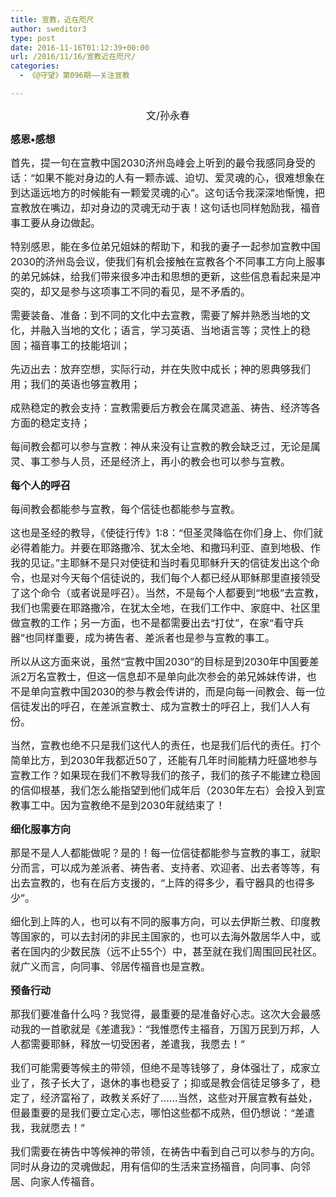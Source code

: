 ```yaml
---
title: 宣教，近在咫尺
author: sweditor3
type: post
date: 2016-11-16T01:12:39+00:00
url: /2016/11/16/宣教近在咫尺/
categories:
  - 《@守望》第096期——关注宣教

---
```

<p style="text-align: center;">
  <span style="font-size: 12pt;">文/孙永春</span>
</p>

**<span style="font-size: 12pt;">感恩•感想</span>**

<span style="font-size: 12pt;">首先，提一句在宣教中国2030济州岛峰会上听到的最令我感同身受的话：“如果不能对身边的人有一颗赤诚、迫切、爱灵魂的心，很难想象在到达遥远地方的时候能有一颗爱灵魂的心”。这句话令我深深地惭愧，把宣教放在嘴边，却对身边的灵魂无动于衷！这句话也同样勉励我，福音事工要从身边做起。</span>

<span style="font-size: 12pt;">特别感恩，能在多位弟兄姐妹的帮助下，和我的妻子一起参加宣教中国2030的济州岛会议，使我们有机会接触在宣教各个不同事工方向上服事的弟兄姊妹，给我们带来很多冲击和思想的更新，这些信息看起来是冲突的，却又是参与这项事工不同的看见，是不矛盾的。</span>

<span style="font-size: 12pt;">需要装备、准备：到不同的文化中去宣教，需要了解并熟悉当地的文化，并融入当地的文化；语言，学习英语、当地语言等；灵性上的稳固；福音事工的技能培训；</span>

<span style="font-size: 12pt;">先迈出去：放弃空想，实际行动，并在失败中成长；神的恩典够我们用；我们的英语也够宣教用；</span>

<span style="font-size: 12pt;">成熟稳定的教会支持：宣教需要后方教会在属灵遮盖、祷告、经济等各方面的稳定支持；</span>

<span style="font-size: 12pt;">每间教会都可以参与宣教：神从来没有让宣教的教会缺乏过，无论是属灵、事工参与人员，还是经济上，再小的教会也可以参与宣教。</span>

**<span style="font-size: 12pt;">每个人的呼召</span>**

<span style="font-size: 12pt;">每间教会都能参与宣教，每个信徒也都能参与宣教。</span>

<span style="font-size: 12pt;">这也是圣经的教导，《使徒行传》1:8：“但圣灵降临在你们身上、你们就必得着能力。并要在耶路撒冷、犹太全地、和撒玛利亚、直到地极、作我的见证。”主耶稣不是只对使徒和当时看见耶稣升天的信徒发出这个命令，也是对今天每个信徒说的，我们每个人都已经从耶稣那里直接领受了这个命令（或者说是呼召）。当然，不是每个人都要到“地极”去宣教，我们也需要在耶路撒冷，在犹太全地，在我们工作中、家庭中、社区里做宣教的工作；另一方面，也不是都需要出去“打仗”，在家“看守兵器”也同样重要，成为祷告者、差派者也是参与宣教的事工。</span>

<span style="font-size: 12pt;">所以从这方面来说，虽然“宣教中国2030”的目标是到2030年中国要差派2万名宣教士，但这一信息却不是单向此次参会的弟兄姊妹传讲，也不是单向宣教中国2030的参与教会传讲的，而是向每一间教会、每一位信徒发出的呼召，在差派宣教士、成为宣教士的呼召上，我们人人有份。</span>

<span style="font-size: 12pt;">当然，宣教也绝不只是我们这代人的责任，也是我们后代的责任。打个简单比方，到2030年我都近50了，还能有几年时间能精力旺盛地参与宣教工作？如果现在我们不教导我们的孩子，我们的孩子不能建立稳固的信仰根基，我们怎么能指望到他们成年后（2030年左右）会投入到宣教事工中。因为宣教绝不是到2030年就结束了！</span>

**<span style="font-size: 12pt;">细化服事方向</span>**

<span style="font-size: 12pt;">那是不是人人都能做呢？是的！每一位信徒都能参与宣教的事工，就职分而言，可以成为差派者、祷告者、支持者、欢迎者、出去者等等，有出去宣教的，也有在后方支援的，“上阵的得多少，看守器具的也得多少”。</span>

<span style="font-size: 12pt;">细化到上阵的人，也可以有不同的服事方向，可以去伊斯兰教、印度教等国家的，可以去封闭的非民主国家的，也可以去海外散居华人中，或者在国内的少数民族（远不止55个）中，甚至就在我们周围回民社区。就广义而言，向同事、邻居传福音也是宣教。</span>

**<span style="font-size: 12pt;">预备行动</span>**

<span style="font-size: 12pt;">那我们要准备什么吗？我觉得，最重要的是准备好心志。这次大会最感动我的一首歌就是《差遣我》：“我惟愿传主福音，万国万民到万邦，人人都需要耶稣，释放一切受困者，差遣我，我愿去！”</span>

<span style="font-size: 12pt;">我们可能需要等候主的带领，但绝不是等钱够了，身体强壮了，成家立业了，孩子长大了，退休的事也稳妥了；抑或是教会信徒足够多了，稳定了，经济富裕了，政教关系好了……当然，这些对开展宣教有益处，但最重要的是我们要立定心志，哪怕这些都不成熟，但仍想说：“差遣我，我就愿去！”</span>

<span style="font-size: 12pt;">我们需要在祷告中等候神的带领，在祷告中看到自己可以参与的方向。同时从身边的灵魂做起，用有信仰的生活来宣扬福音，向同事、向邻居、向家人传福音。</span>